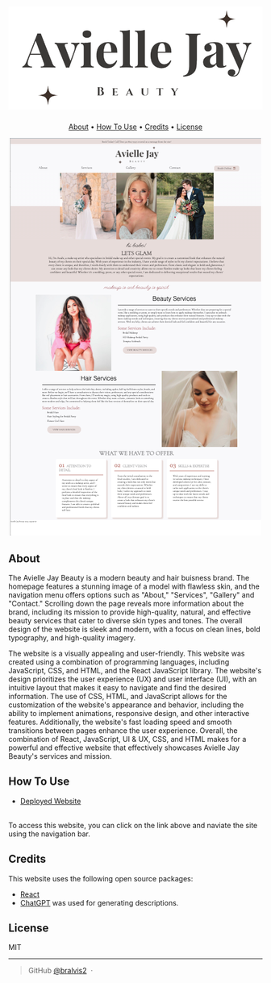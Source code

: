 # ![Avielle Jay Beauty](./src/images/logo.png)

<p align="center">
  <a href="#About">About</a> •
  <a href="#how-to-use">How To Use</a> •
  <a href="#credits">Credits</a> •
  <a href="#license">License</a>
</p>

<p align="center">
  <a href='https://bralvis2.github.io/avielle-jay-beauty/#home' target='_blank'>
    <img src="./src/images/AJB.png" />
  </a>
</p>


## About

The Avielle Jay Beauty is a modern beauty and hair buisness brand. The homepage features a stunning image of a model with flawless skin, and the navigation menu offers options such as "About," "Services", "Gallery" and "Contact." Scrolling down the page reveals more information about the brand, including its mission to provide high-quality, natural, and effective beauty services that cater to diverse skin types and tones. The overall design of the website is sleek and modern, with a focus on clean lines, bold typography, and high-quality imagery. 

The website is a visually appealing and user-friendly. This website was created using a combination of programming languages, including JavaScript, CSS, and HTML, and the React JavaScript library. The website's design prioritizes the user experience (UX) and user interface (UI), with an intuitive layout that makes it easy to navigate and find the desired information. The use of CSS, HTML, and JavaScript allows for the customization of the website's appearance and behavior, including the ability to implement animations, responsive design, and other interactive features. Additionally, the website's fast loading speed and smooth transitions between pages enhance the user experience. Overall, the combination of React, JavaScript, UI & UX, CSS, and HTML makes for a powerful and effective website that effectively showcases Avielle Jay Beauty's services and mission.


## How To Use

- [Deployed Website](https://bralvis2.github.io/avielle-jay-beauty/#home)
<br>
To access this website, you can click on the link above and naviate the site using the navigation bar. 


## Credits

This website uses the following open source packages:

- [React](https://reactjs.org/)
- [ChatGPT](https://chat.openai.com/) was used for generating descriptions. 

## License

MIT

---

> GitHub [@bralvis2](https://github.com/bralvis2) &nbsp;&middot;&nbsp;

